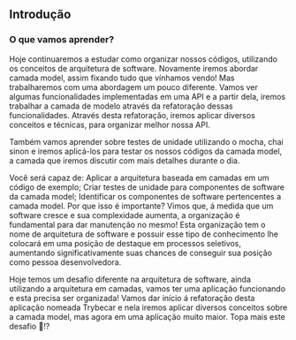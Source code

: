 ## Introdução
### O que vamos aprender?
Hoje continuaremos a estudar como organizar nossos códigos, utilizando os conceitos de arquitetura de software. Novamente iremos abordar camada model, assim fixando tudo que vínhamos vendo! Mas trabalharemos com uma abordagem um pouco diferente. Vamos ver algumas funcionalidades implementadas em uma API e a partir dela, iremos trabalhar a camada de modelo através da refatoração dessas funcionalidades. Através desta refatoração, iremos aplicar diversos conceitos e técnicas, para organizar melhor nossa API.

Também vamos aprender sobre testes de unidade utilizando o mocha, chai sinon e iremos aplicá-los para testar os nossos códigos da camada model, a camada que iremos discutir com mais detalhes durante o dia.

Você será capaz de:
Aplicar a arquitetura baseada em camadas em um código de exemplo;
Criar testes de unidade para componentes de software da camada model;
Identificar os componentes de software pertencentes a camada model.
Por que isso é importante?
Vimos que, á medida que um software cresce e sua complexidade aumenta, a organização é fundamental para dar manutenção no mesmo! Esta organização tem o nome de arquitetura de software e possuir esse tipo de conhecimento lhe colocará em uma posição de destaque em processos seletivos, aumentando significativamente suas chances de conseguir sua posição como pessoa desenvolvedora.

Hoje temos um desafio diferente na arquitetura de software, ainda utilizando a arquitetura em camadas, vamos ter uma aplicação funcionando e esta precisa ser organizada! Vamos dar início á refatoração desta aplicação nomeada Trybecar e nela iremos aplicar diversos conceitos sobre a camada model, mas agora em uma aplicação muito maior. Topa mais este desafio 🚀!?

